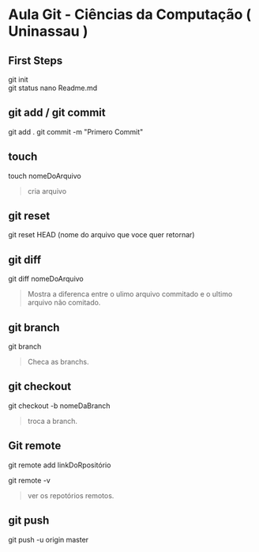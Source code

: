 # Aula Git - Ciências da Computação ( Uninassau )


## First Steps

git init  
git status
nano Readme.md

## git add / git commit

git add .
git commit -m "Primero Commit"

## touch

touch nomeDoArquivo 
> cria arquivo

## git reset

git reset HEAD (nome do arquivo que voce quer retornar)

## git diff

git diff nomeDoArquivo 
> Mostra a diferenca entre o ulimo arquivo commitado e o ultimo arquivo não comitado.

## git branch

git branch 
> Checa as branchs. 

## git checkout 

git checkout -b nomeDaBranch 
> troca a branch.

## Git remote

git remote add linkDoRpositório 

git remote -v 
> ver os repotórios remotos.

## git push

git push -u origin master

